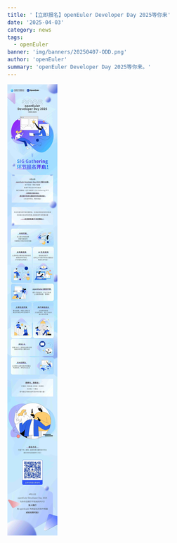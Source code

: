 ```yaml
---
title: '【立即报名】openEuler Developer Day 2025等你来'
date: '2025-04-03'
category: news
tags:
  - openEuler
banner: 'img/banners/20250407-ODD.png'
author: 'openEuler'
summary: 'openEuler Developer Day 2025等你来。'
---
```






![IMG\_256](./media/image1.jpeg)

